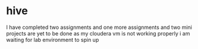 # hive
I have completed two assignments and one more assignments and two mini projects are yet to be done as my cloudera vm is not working properly i am waiting for lab
environment to spin up
